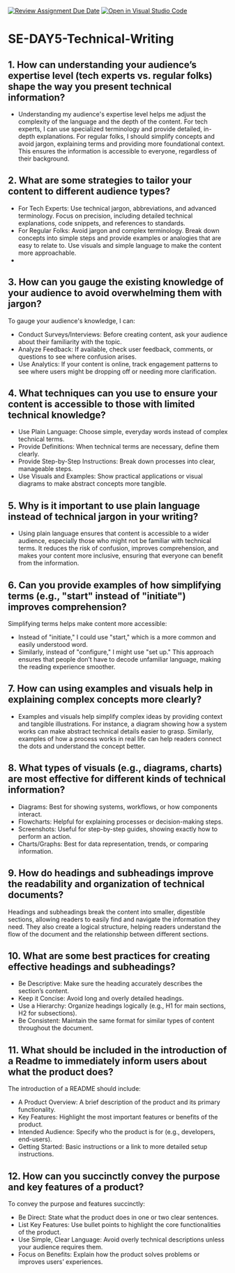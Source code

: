 [![Review Assignment Due Date](https://classroom.github.com/assets/deadline-readme-button-22041afd0340ce965d47ae6ef1cefeee28c7c493a6346c4f15d667ab976d596c.svg)](https://classroom.github.com/a/zsAR-pyY)
[![Open in Visual Studio Code](https://classroom.github.com/assets/open-in-vscode-2e0aaae1b6195c2367325f4f02e2d04e9abb55f0b24a779b69b11b9e10269abc.svg)](https://classroom.github.com/online_ide?assignment_repo_id=18689322&assignment_repo_type=AssignmentRepo)
# SE-DAY5-Technical-Writing
## 1. How can understanding your audience’s expertise level (tech experts vs. regular folks) shape the way you present technical information?

- Understanding my audience's expertise level helps me adjust the complexity of the language and the depth of the content. For tech experts, I can use specialized terminology and provide detailed, in-depth explanations. For regular folks, I should simplify concepts and avoid jargon, explaining terms and providing more foundational context. This ensures the information is accessible to everyone, regardless of their background.
  
## 2. What are some strategies to tailor your content to different audience types?

  - For Tech Experts: Use technical jargon, abbreviations, and advanced terminology. Focus on precision, including detailed technical explanations, code snippets, and references to standards.
 - For Regular Folks: Avoid jargon and complex terminology. Break down concepts into simple steps and provide examples or analogies that are easy to relate to. Use visuals and simple language to make the content more approachable.
 - 
## 3. How can you gauge the existing knowledge of your audience to avoid overwhelming them with jargon?

To gauge your audience's knowledge, I can:
- Conduct Surveys/Interviews: Before creating content, ask your audience about their familiarity with the topic.
- Analyze Feedback: If available, check user feedback, comments, or questions to see where confusion arises.
- Use Analytics: If your content is online, track engagement patterns to see where users might be dropping off or needing more clarification.
   
## 4. What techniques can you use to ensure your content is accessible to those with limited technical knowledge?

- Use Plain Language: Choose simple, everyday words instead of complex technical terms.
- Provide Definitions: When technical terms are necessary, define them clearly.
- Provide Step-by-Step Instructions: Break down processes into clear, manageable steps.
- Use Visuals and Examples: Show practical applications or visual diagrams to make abstract concepts more tangible.

## 5. Why is it important to use plain language instead of technical jargon in your writing?

- Using plain language ensures that  content is accessible to a wider audience, especially those who might not be familiar with technical terms. It reduces the risk of confusion, improves comprehension, and makes your content more inclusive, ensuring that everyone can benefit from the information.
 
## 6. Can you provide examples of how simplifying terms (e.g., "start" instead of "initiate") improves comprehension?
 
 Simplifying terms helps make content more accessible:

- Instead of "initiate," I could use "start," which is a more common and easily understood word.
- Similarly, instead of "configure," I might use "set up." This approach ensures that people don’t have to decode unfamiliar language, making the reading experience smoother.
  
## 7. How can using examples and visuals help in explaining complex concepts more clearly?

- Examples and visuals help simplify complex ideas by providing context and tangible illustrations. For instance, a diagram showing how a system works can make abstract technical details easier to grasp. Similarly, examples of how a process works in real life can help readers connect the dots and understand the concept better.
  
## 8. What types of visuals (e.g., diagrams, charts) are most effective for different kinds of technical information?

- Diagrams: Best for showing systems, workflows, or how components interact.
- Flowcharts: Helpful for explaining processes or decision-making steps.
- Screenshots: Useful for step-by-step guides, showing exactly how to perform an action.
- Charts/Graphs: Best for data representation, trends, or comparing information.
  
## 9. How do headings and subheadings improve the readability and organization of technical documents?

Headings and subheadings break the content into smaller, digestible sections, allowing readers to easily find and navigate the information they need. They also create a logical structure, helping readers understand the flow of the document and the relationship between different sections.

## 10. What are some best practices for creating effective headings and subheadings?

- Be Descriptive: Make sure the heading accurately describes the section’s content.
- Keep it Concise: Avoid long and overly detailed headings.
- Use a Hierarchy: Organize headings logically (e.g., H1 for main sections, H2 for subsections).
- Be Consistent: Maintain the same format for similar types of content throughout the document.

## 11. What should be included in the introduction of a Readme to immediately inform users about what the product does?

The introduction of a README should include:
- A Product Overview: A brief description of the product and its primary functionality.
- Key Features: Highlight the most important features or benefits of the product.
- Intended Audience: Specify who the product is for (e.g., developers, end-users).
- Getting Started: Basic instructions or a link to more detailed setup instructions.
  
## 12. How can you succinctly convey the purpose and key features of a product?

To convey the purpose and features succinctly:
- Be Direct: State what the product does in one or two clear sentences.
- List Key Features: Use bullet points to highlight the core functionalities of the product.
- Use Simple, Clear Language: Avoid overly technical descriptions unless your audience requires them.
- Focus on Benefits: Explain how the product solves problems or improves users’ experiences.
